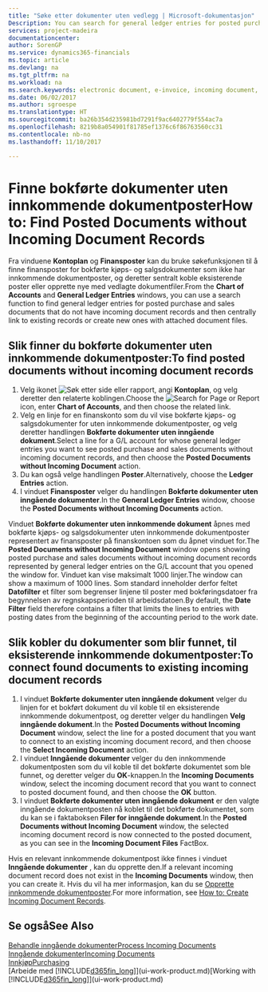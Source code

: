 ```yaml
---
title: "Søke etter dokumenter uten vedlegg | Microsoft-dokumentasjon"
Description: You can search for general ledger entries for posted purchase and sales documents that do not have incoming electronic documents, such as imported invoices.
services: project-madeira
documentationcenter: 
author: SorenGP
ms.service: dynamics365-financials
ms.topic: article
ms.devlang: na
ms.tgt_pltfrm: na
ms.workload: na
ms.search.keywords: electronic document, e-invoice, incoming document, OCR, ecommerce, document exchange, import invoice
ms.date: 06/02/2017
ms.author: sgroespe
ms.translationtype: HT
ms.sourcegitcommit: ba26b354d235981bd7291f9ac6402779f554ac7a
ms.openlocfilehash: 8219b8a054901f81785ef1376c6f86763560cc31
ms.contentlocale: nb-no
ms.lasthandoff: 11/10/2017

---
```

# <a name="how-to-find-posted-documents-without-incoming-document-records"></a><span data-ttu-id="382aa-102">Finne bokførte dokumenter uten innkommende dokumentposter</span><span class="sxs-lookup"><span data-stu-id="382aa-102">How to: Find Posted Documents without Incoming Document Records</span></span>
<span data-ttu-id="382aa-103">Fra vinduene **Kontoplan** og **Finansposter** kan du bruke søkefunksjonen til å finne finansposter for bokførte kjøps- og salgsdokumenter som ikke har innkommende dokumentposter, og deretter sentralt koble eksisterende poster eller opprette nye med vedlagte dokumentfiler.</span><span class="sxs-lookup"><span data-stu-id="382aa-103">From the **Chart of Accounts** and **General Ledger Entries** windows, you can use a search function to find general ledger entries for posted purchase and sales documents that do not have incoming document records and then centrally link to existing records or create new ones with attached document files.</span></span>

## <a name="to-find-posted-documents-without-incoming-document-records"></a><span data-ttu-id="382aa-104">Slik finner du bokførte dokumenter uten innkommende dokumentposter:</span><span class="sxs-lookup"><span data-stu-id="382aa-104">To find posted documents without incoming document records</span></span>
1. <span data-ttu-id="382aa-105">Velg ikonet ![Søk etter side eller rapport](media/ui-search/search_small.png "Søk etter side eller rapport"), angi **Kontoplan**, og velg deretter den relaterte koblingen.</span><span class="sxs-lookup"><span data-stu-id="382aa-105">Choose the ![Search for Page or Report](media/ui-search/search_small.png "Search for Page or Report icon") icon, enter **Chart of Accounts**, and then choose the related link.</span></span>
2. <span data-ttu-id="382aa-106">Velg en linje for en finanskonto som du vil vise bokførte kjøps- og salgsdokumenter for uten innkommende dokumentposter, og velg deretter handlingen **Bokførte dokumenter uten inngående dokument**.</span><span class="sxs-lookup"><span data-stu-id="382aa-106">Select a line for a G/L account for whose general ledger entries you want to see posted purchase and sales documents without incoming document records, and then choose the **Posted Documents without Incoming Document** action.</span></span>
3. <span data-ttu-id="382aa-107">Du kan også velge handlingen **Poster**.</span><span class="sxs-lookup"><span data-stu-id="382aa-107">Alternatively, choose the **Ledger Entries** action.</span></span>
4. <span data-ttu-id="382aa-108">I vinduet **Finansposter** velger du handlingen **Bokførte dokumenter uten inngående dokumenter**.</span><span class="sxs-lookup"><span data-stu-id="382aa-108">In the **General Ledger Entries** window, choose the **Posted Documents without Incoming Documents** action.</span></span>

<span data-ttu-id="382aa-109">Vinduet **Bokførte dokumenter uten innkommende dokument** åpnes med bokførte kjøps- og salgsdokumenter uten innkommende dokumentposter representert av finansposter på finanskontoen som du åpnet vinduet for.</span><span class="sxs-lookup"><span data-stu-id="382aa-109">The **Posted Documents without Incoming Document** window opens showing posted purchase and sales documents without incoming document records represented by general ledger entries on the G/L account that you opened the window for.</span></span> <span data-ttu-id="382aa-110">Vinduet kan vise maksimalt 1000 linjer.</span><span class="sxs-lookup"><span data-stu-id="382aa-110">The window can show a maximum of 1000 lines.</span></span> <span data-ttu-id="382aa-111">Som standard inneholder derfor feltet **Datofilter** et filter som begrenser linjene til poster med bokføringsdatoer fra begynnelsen av regnskapsperioden til arbeidsdatoen.</span><span class="sxs-lookup"><span data-stu-id="382aa-111">By default, the **Date Filter** field therefore contains a filter that limits the lines to entries with posting dates from the beginning of the accounting period to the work date.</span></span>

## <a name="to-connect-found-documents-to-existing-incoming-document-records"></a><span data-ttu-id="382aa-112">Slik kobler du dokumenter som blir funnet, til eksisterende innkommende dokumentposter:</span><span class="sxs-lookup"><span data-stu-id="382aa-112">To connect found documents to existing incoming document records</span></span>
1. <span data-ttu-id="382aa-113">I vinduet **Bokførte dokumenter uten inngående dokument** velger du linjen for et bokført dokument du vil koble til en eksisterende innkommende dokumentpost, og deretter velger du handlingen **Velg inngående dokument**.</span><span class="sxs-lookup"><span data-stu-id="382aa-113">In the **Posted Documents without Incoming Document** window, select the line for a posted document that you want to connect to an existing incoming document record, and then choose the **Select Incoming Document** action.</span></span>
2. <span data-ttu-id="382aa-114">I vinduet **Inngående dokumenter** velger du den innkommende dokumentposten som du vil koble til det bokførte dokumentet som ble funnet, og deretter velger du **OK**-knappen.</span><span class="sxs-lookup"><span data-stu-id="382aa-114">In the **Incoming Documents** window, select the incoming document record that you want to connect to posted document found, and then choose the **OK** button.</span></span>
3. <span data-ttu-id="382aa-115">I vinduet **Bokførte dokumenter uten inngående dokument** er den valgte inngående dokumentposten nå koblet til det bokførte dokumentet, som du kan se i faktaboksen **Filer for inngående dokument**.</span><span class="sxs-lookup"><span data-stu-id="382aa-115">In the **Posted Documents without Incoming Document** window, the selected incoming document record is now connected to the posted document, as you can see in the **Incoming Document Files** FactBox.</span></span>

<span data-ttu-id="382aa-116">Hvis en relevant innkommende dokumentpost ikke finnes i vinduet **Inngående dokumenter** , kan du opprette den.</span><span class="sxs-lookup"><span data-stu-id="382aa-116">If a relevant incoming document record does not exist in the **Incoming Documents** window, then you can create it.</span></span> <span data-ttu-id="382aa-117">Hvis du vil ha mer informasjon, kan du se [Opprette innkommende dokumentposter](across-how-create-income-document-records.md).</span><span class="sxs-lookup"><span data-stu-id="382aa-117">For more information, see [How to: Create Incoming Document Records](across-how-create-income-document-records.md).</span></span>

## <a name="see-also"></a><span data-ttu-id="382aa-118">Se også</span><span class="sxs-lookup"><span data-stu-id="382aa-118">See Also</span></span>
[<span data-ttu-id="382aa-119">Behandle inngående dokumenter</span><span class="sxs-lookup"><span data-stu-id="382aa-119">Process Incoming Documents</span></span>](across-process-income-documents.md)  
[<span data-ttu-id="382aa-120">Inngående dokumenter</span><span class="sxs-lookup"><span data-stu-id="382aa-120">Incoming Documents</span></span>](across-income-documents.md)  
[<span data-ttu-id="382aa-121">Innkjøp</span><span class="sxs-lookup"><span data-stu-id="382aa-121">Purchasing</span></span>](purchasing-manage-purchasing.md)  
<span data-ttu-id="382aa-122">[Arbeide med [!INCLUDE[d365fin_long](includes/d365fin_long_md.md)]](ui-work-product.md)</span><span class="sxs-lookup"><span data-stu-id="382aa-122">[Working with [!INCLUDE[d365fin_long](includes/d365fin_long_md.md)]](ui-work-product.md)</span></span>

